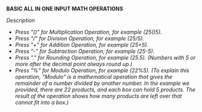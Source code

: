 **BASIC ALL IN ONE INPUT MATH OPERATIONS**

*Description*

* _Press "(*)" for Multiplication Operation, for example (25(*)5)._
* _Press "/" for Division Operation, for example (25/5)._
* _Press "+" for Addition Operation, for example (25+5)._
* _Press "-" for Subtraction Operation, for example (25-5)._
* _Press "." for Rounding Operation, for example (25.5)._
 *(Numbers with 5 or more after the decimal point always round up.)*
* _Press "%" for Modulo Operation, for example (22%5)._
*(To explain this operation, "Modulo" is a mathematical operation that gives the remainder of a number divided by another number. In the example we provided, there are 22 products, and each box can hold 5 products. The result of the operation shows how many products are left over that cannot fit into a box.)*
